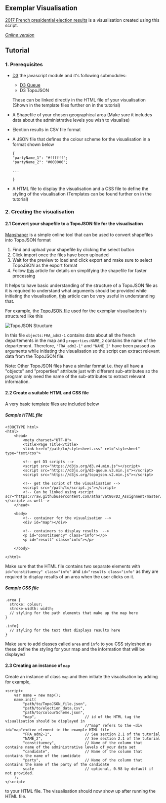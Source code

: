 ## Exemplar Visualisation 
[2017 French presidential election results](../index.html) is a visualisation created using this script. 

*[Online version](https://atharvat80.github.io/D3_Assignment/)*

## Tutorial
### 1. Prerequisites 
- [D3](https://d3js.org/) the javascript module and it's following submodules:
    - [D3 Queue](https://github.com/d3/d3-queue#d3-queue) 
    - D3 TopoJSON
    
    These can be linked directly in the HTML file of your visualisation (Shown in the template files further on in the tutorial)

- A Shapefile of your chosen geographical area (Make sure it includes data about the administrative levels you wish to visualise)
- Election results in CSV file format
- A JSON file that defines the colour scheme for the visualisation in a format shown below
    ```
    {
    "partyName_1": "#ffffff";
    "partyName_2": "#000000";

    ...

    }
    ```
- A HTML file to display the visualisation and a CSS file to define the styling of the visualisation (Templates can be found further on in the tutorial)

### 2. Creating the visualisation

#### 2.1 Convert your shapefile to a TopoJSON file for the visualisation
[Mapshaper](https://mapshaper.org/) is a simple online tool that can be used to convert shapefiles into TopoJSON format
1. Find and upload your shapefile by clicking the select button
1. Click import once the files have been uploaded
1. Wait for the preview to load and click export and make sure to select TopoJSON as the export format  
1. Follow [this](https://www.statsilk.com/maps/simplify-map-reducing-file-size-and-loading-time) article for details on simplifying the shapefile for faster processing

It helps to have basic understanding of the structure of a TopoJSON file as it is required to understand what arguments should be provided while initiating the visualisation, [this](https://www.spotzi.com/en/help-center/what-is-a-topojson/) article can be very useful in understanding that. 

For example, the [TopoJSON file](./france_2017/departements.json) used for the exemplar visualisation is structured like this

![TopoJSON Structure](../media/structure.png)

In this file ```objects:FRA_adm2-1``` contains data about all the french departements in the map and ```properties:NAME_2``` contains the name of the departement. Therefore, ```"FRA_adm2-1"``` and ```"NAME_2"``` have been passed as arguments while initiating the visualisation so the script can extract relevant data from the TopoJSON file.

Note: 
Other TopoJSON files have a similar format i.e. they all have a "objects" and "properties" attribute just with different sub-attributes so the program only need the name of the sub-attributes to extract relevant information.

#### 2.2 Create a suitable HTML and CSS file
A very basic template files are included below

##### Sample HTML file
```
<!DOCTYPE html>
<html>
    <head>
        <meta charset="UTF-8">
        <title>Page Title</title>
        <link href="/path/to/stylesheet.css" rel="stylesheet" type="text/css">

        <!-- get D3 scripts -->
        <script src="https://d3js.org/d3.v4.min.js"></script>
        <script src="https://d3js.org/d3-queue.v3.min.js"></script>
        <script src="https://d3js.org/topojson.v2.min.js"></script>

        <!-- get the script of the visualisation -->
        <script src="/path/to/script.js"></script>
        <!-- Can be linked using <script scr="https://raw.githubusercontent.com/atharvat80/D3_Assignment/master/script.js"></script> as well-->
    </head>
    
    <body>
        <!-- container for the visualisation -->
        <div id="map"></div>
        
        <!-- containers to display results  -->
        <p id="constituency" class="info"></p>
        <p id="result" class="info"></p>        
    
    </body>

</html> 
```    
Make sure that the HTML file contains two separate elements with ```id="constituency" class="info"``` and ```id="results class="info"``` as they are required to display results of an area when the user clicks on it.

##### Sample CSS file
```
.area {
  stroke: colour;
  stroke-width: width;
  // styling for the path elements that make up the map here
}

.info{
  // styling for the text that displays results here
}
```
Make sure to add classes called ```area``` and ```info``` to you CSS stylesheet as these define the styling for your map and the information that will be displayed

#### 2.3 Creating an instance of ```map```
Create an instance of class ```map``` and then initiate the visualisation by adding for example,
```
<script>
    var name = new map();
    name.init(
        "path/to/TopoJSON_file.json",
        "path/to/election_data.csv",
        "path/to/colourScheme.json", 
        "map",                      // id of the HTML tag the visualisation should be displayed in
                                    //"map" refers to the <div id="map"><div> element in the example HTML file
        "FRA_adm2-1",               // See section 2.1 of the tutorial
        "NAME_2",                   // See section 2.1 of the tutorial
        "constituency",             // Name of the column that contains name of the administrative levels of your data set
        "candidate",                // Name of the column that contains the name of the candidate
        "party",                    // Name of the column that contains the name of the party of the candidate
        scale                       // optional, 0.98 by default if not provided.
    );
</script>
```
to your HTML file. The visualisation should now show up after running the HTML file.